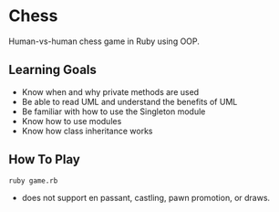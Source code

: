 # Chess

Human-vs-human chess game in Ruby using OOP. 

## Learning Goals

- Know when and why private methods are used
- Be able to read UML and understand the benefits of UML
- Be familiar with how to use the Singleton module
- Know how to use modules
- Know how class inheritance works

## How To Play
```
ruby game.rb
```
* does not support en passant, castling, pawn promotion, or draws.